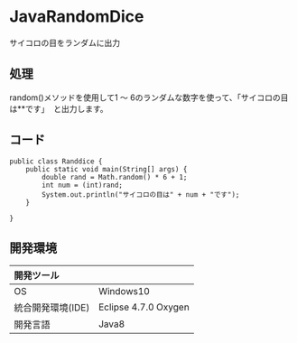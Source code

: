 # JavaRandomDice
サイコロの目をランダムに出力

## 処理
random()メソッドを使用して1 ～ 6のランダムな数字を使って、「サイコロの目は**です」  と出力します。

## コード
```
public class Randdice {
	public static void main(String[] args) {
		double rand = Math.random() * 6 + 1;
		int num = (int)rand;
		System.out.println("サイコロの目は" + num + "です");
	}

}
```

## 開発環境
| 開発ツール |  |
|:-|:-|
| OS | Windows10 |
| 統合開発環境(IDE) | Eclipse 4.7.0 Oxygen |
| 開発言語 | Java8 |

